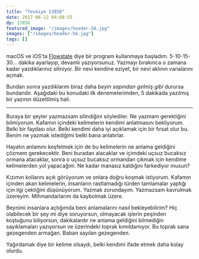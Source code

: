 ```yaml
---
title: "Yevmiye 13856"
date: 2017-06-22 04:08:55
dp: 13856
featured_image: "/images/header-56.jpg"
images: ["/images/header-56.jpg"]
tags: []
---
```


macOS ve iOS'ta [Flowstate][flowstate] diye bir program kullanmaya başladım.
5-10-15-30... dakika ayarlayıp, devamlı yazıyorsunuz. Yazmayı bırakınca o zamana
kadar yazdıklarınız siliniyor. Bir nevi kendine eziyet, bir nevi aklının
vanalarını açmak.

Bundan sonra yazdıklarım biraz daha *beyin sapından gelmiş gibi* durursa
bundandır. Aşağıdaki bu konudaki ilk denemelerimden, 5 dakikada yazılmış bir
yazının düzeltilmiş hali.

-----

Buraya bir şeyler yazmazsam silindiğini söylediler. Ne yazmam gerektiğini
bilmiyorum. Kafamın içindeki kelimelerin kendimi anlatmasını bekliyorum. Belki
bir faydası olur. Belki kendimi daha iyi açıklamak için bir fırsat olur bu.
Benim ne yazmak istediğimi belki bana anlatırlar.

Hayatın anlamını keşfetmek için de bu kelimelerin ne anlama geldiğini çözmem
gerekecektir. Beni buradan alacaklar ve içimdeki uçsuz bucaksız ormana
atacaklar, sonra o uçsuz bucaksız ormandan çıkmak için kendime kelimelerden yol
yapacağım. Ne kadar manasız kaldığını farkediyor musun?

Kızımın kollarını açık görüyorum ve onlara doğru koşmak istiyorum. Kafamın
içinden akan kelimelerin, insanların rastlamadığı türden tamlamalar yaptığı için
ilgi çektiğini düşünüyorum. Yazmak zorundayım. Yazmazsam kavrulmak üzereyim.
Mihmandarlarım da kaybolmak üzere.

Beynimi insanlara açtığımda beni anlamalarını nasıl bekleyebilirim? Hiç
olabilecek bir şey mi diye soruyorsun, olmayacak işlerin peşinden koştuğunu
biliyorsun, dakikalardır ne anlama geldiğini bilmediğin sayıklamaları yazıyorsun
ve üzerindeki toprak kımıldamıyor. Bu toprak sana gezegenden armağan. Baban
sayılan gezegenden.

Yağırdamak diye bir kelime olsaydı, belki kendimi ifade etmek daha kolay olurdu.

[flowstate]: http://hailoverman.com/flowstate


